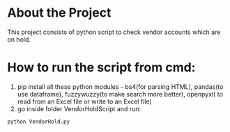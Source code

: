 # About the Project 

This project consists of python script to check vendor accounts which are on hold.

# How to run the script from cmd:

1. pip install all these python modules - bs4(for parsing HTML), pandas(to use dataframe), fuzzywuzzy(to make search more better), openpyxl( to read from an Excel file or write to an Excel file)
2. go inside folder VendorHoldScript and run:
```
python VendorHold.py
```